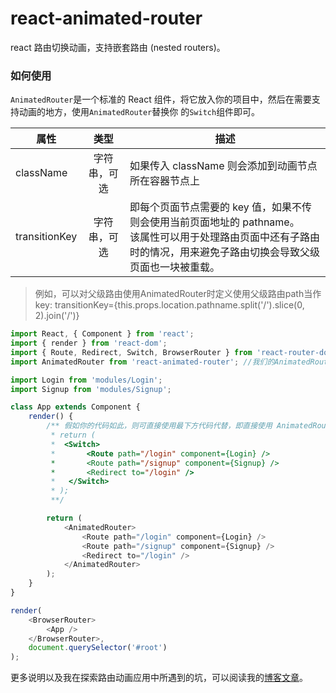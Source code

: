 # react-animated-router

react 路由切换动画，支持嵌套路由 (nested routers)。

### 如何使用

`AnimatedRouter`是一个标准的 React 组件，将它放入你的项目中，然后在需要支持动画的地方，使用`AnimatedRouter`替换你
的`Switch`组件即可。

| 属性          |     类型     | 描述                                                                                                                                                                      |
| ------------- | :----------: | ------------------------------------------------------------------------------------------------------------------------------------------------------------------------- |
| className     | 字符串，可选 | 如果传入 className 则会添加到动画节点所在容器节点上                                                                                                                       |
| transitionKey | 字符串，可选 | 即每个页面节点需要的 key 值，如果不传则会使用当前页面地址的 pathname。<br/>该属性可以用于处理路由页面中还有子路由时的情况，用来避免子路由切换会导致父级页面也一块被重载。 |

> 例如，可以对父级路由使用AnimatedRouter时定义使用父级路由path当作key: transitionKey={this.props.location.pathname.split('/').slice(0, 2).join('/')}

```javascript
import React, { Component } from 'react';
import { render } from 'react-dom';
import { Route, Redirect, Switch, BrowserRouter } from 'react-router-dom';
import AnimatedRouter from 'react-animated-router'; //我们的AnimatedRouter组件

import Login from 'modules/Login';
import Signup from 'modules/Signup';

class App extends Component {
    render() {
        /** 假如你的代码如此，则可直接使用最下方代码代替，即直接使用 AnimatedRouter 替换掉Switch
         * return (
         *  <Switch>
         *       <Route path="/login" component={Login} />
         *       <Route path="/signup" component={Signup} />
         *       <Redirect to="/login" />
         *   </Switch>
         * );
         **/

        return (
            <AnimatedRouter>
                <Route path="/login" component={Login} />
                <Route path="/signup" component={Signup} />
                <Redirect to="/login" />
            </AnimatedRouter>
        );
    }
}

render(
    <BrowserRouter>
        <App />
    </BrowserRouter>,
    document.querySelector('#root')
);
```

更多说明以及我在探索路由动画应用中所遇到的坑，可以阅读我的[博客文章](http://www.qiqiboy.com/post/111)。
